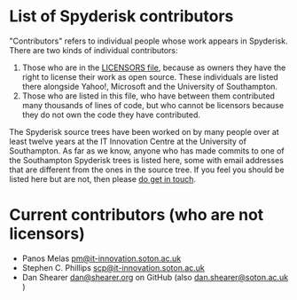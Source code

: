 # List of Spyderisk contributors

"Contributors" refers to individual people whose work appears in Spyderisk. There are
two kinds of individual contributors:

1. Those who are in the [LICENSORS file](./LICENSORS.md), because as owners
they have the right to license their work as open source. These individuals are
listed there alongside Yahoo!, Microsoft and the University of Southampton.
2. Those who are listed in this file, who have between them contributed many
thousands of lines of code, but who cannot be licensors because they do not own
the code they have contributed. 

The Spyderisk source trees have been worked on by many people over at least
twelve years at the IT Innovation Centre at the University of Southampton. As
far as we know, anyone who has made commits to one of the Southampton Spyderisk
trees is listed here, some with email addresses that are different from the
ones in the source tree. If you feel you should be listed here but are not,
then please [do get in touch](mailto://team@spyderisk.org).

# Current contributors (who are not licensors)

* Panos Melas <pm@it-innovation.soton.ac.uk>
* Stephen C. Phillips <scp@it-innovation.soton.ac.uk>
* Dan Shearer <dan@shearer.org> on GitHub (also <dan.shearer@soton.ac.uk> )
